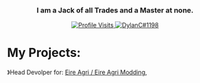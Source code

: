 
<h3 align="center">I am a Jack of all Trades and a Master at none.</h3>
<p align="center">
  <a href="https://github.com/DylanC1198">
    <img src="https://komarev.com/ghpvc/?username=DylanC1198&style=flat-square&label=Profile%20Views&logo=github" alt="Profile Visits"/>
  </a>
  <a href="https://discord.com/users/711630414787117126">
    <img src="https://img.shields.io/badge/DylanC%231198-%237289da?logo=discord&style=flat-square" alt="DylanC#1198"/>
  </a>


  <h1>My Projects:</h1>
  <p>》Head Devolper for: <a href="https://eireagri.net/">Eire Agri / Eire Agri Modding</a>,</p>
  
